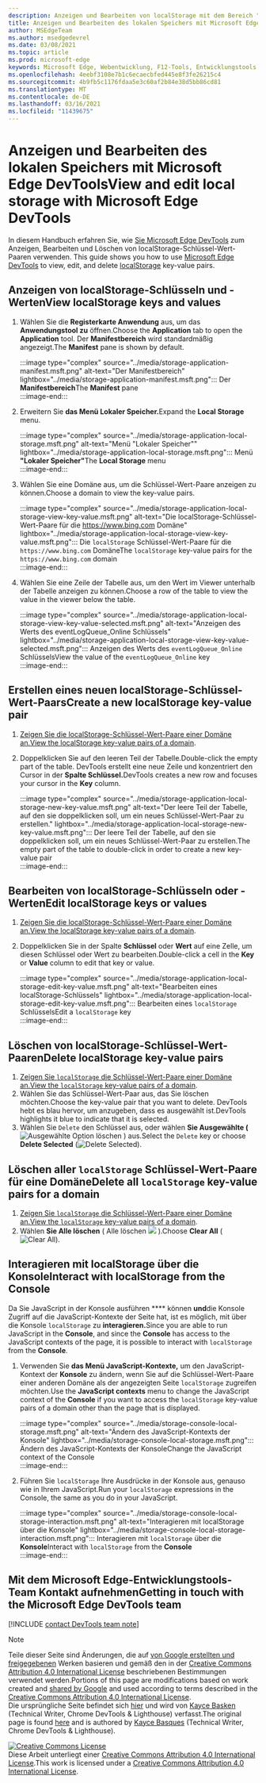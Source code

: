 ```yaml
---
description: Anzeigen und Bearbeiten von localStorage mit dem Bereich "Lokaler Speicher" und der Konsole.
title: Anzeigen und Bearbeiten des lokalen Speichers mit Microsoft Edge DevTools
author: MSEdgeTeam
ms.author: msedgedevrel
ms.date: 03/08/2021
ms.topic: article
ms.prod: microsoft-edge
keywords: Microsoft Edge, Webentwicklung, F12-Tools, Entwicklungstools
ms.openlocfilehash: 4eebf3108e7b1c6ecaecbfed445e8f3fe26215c4
ms.sourcegitcommit: 4b9fb5c1176fdaa5e3c60af2b84e38d5bb86cd81
ms.translationtype: MT
ms.contentlocale: de-DE
ms.lasthandoff: 03/16/2021
ms.locfileid: "11439675"
---
```

<!-- Copyright Kayce Basques 

   Licensed under the Apache License, Version 2.0 (the "License");
   you may not use this file except in compliance with the License.
   You may obtain a copy of the License at

       https://www.apache.org/licenses/LICENSE-2.0

   Unless required by applicable law or agreed to in writing, software
   distributed under the License is distributed on an "AS IS" BASIS,
   WITHOUT WARRANTIES OR CONDITIONS OF ANY KIND, either express or implied.
   See the License for the specific language governing permissions and
   limitations under the License.  -->  

# <a name="view-and-edit-local-storage-with-microsoft-edge-devtools"></a><span data-ttu-id="143f4-104">Anzeigen und Bearbeiten des lokalen Speichers mit Microsoft Edge DevTools</span><span class="sxs-lookup"><span data-stu-id="143f4-104">View and edit local storage with Microsoft Edge DevTools</span></span>  

<span data-ttu-id="143f4-105">In diesem Handbuch erfahren Sie, wie [Sie Microsoft Edge DevTools][MicrosoftEdgeDevTools] zum Anzeigen, Bearbeiten und Löschen von localStorage-Schlüssel-Wert-Paaren verwenden. [][MDNWindowsLocalStorage]</span><span class="sxs-lookup"><span data-stu-id="143f4-105">This guide shows you how to use [Microsoft Edge DevTools][MicrosoftEdgeDevTools] to view, edit, and delete [localStorage][MDNWindowsLocalStorage] key-value pairs.</span></span>  

## <a name="view-localstorage-keys-and-values"></a><span data-ttu-id="143f4-106">Anzeigen von localStorage-Schlüsseln und -Werten</span><span class="sxs-lookup"><span data-stu-id="143f4-106">View localStorage keys and values</span></span>  

1.  <span data-ttu-id="143f4-107">Wählen Sie die **Registerkarte Anwendung** aus, um das **Anwendungstool zu** öffnen.</span><span class="sxs-lookup"><span data-stu-id="143f4-107">Choose the **Application** tab to open the **Application** tool.</span></span>  <span data-ttu-id="143f4-108">Der **Manifestbereich** wird standardmäßig angezeigt.</span><span class="sxs-lookup"><span data-stu-id="143f4-108">The **Manifest** pane is shown by default.</span></span>  
    
    :::image type="complex" source="../media/storage-application-manifest.msft.png" alt-text="Der Manifestbereich" lightbox="../media/storage-application-manifest.msft.png":::
       <span data-ttu-id="143f4-110">Der **Manifestbereich**</span><span class="sxs-lookup"><span data-stu-id="143f4-110">The **Manifest** pane</span></span>  
    :::image-end:::  
    
1.  <span data-ttu-id="143f4-111">Erweitern Sie **das Menü Lokaler Speicher.**</span><span class="sxs-lookup"><span data-stu-id="143f4-111">Expand the **Local Storage** menu.</span></span>  
    
    :::image type="complex" source="../media/storage-application-local-storage.msft.png" alt-text="Menü "Lokaler Speicher"" lightbox="../media/storage-application-local-storage.msft.png":::
       <span data-ttu-id="143f4-113">Menü **"Lokaler Speicher"**</span><span class="sxs-lookup"><span data-stu-id="143f4-113">The **Local Storage** menu</span></span>  
    :::image-end:::  
    
1.  <span data-ttu-id="143f4-114">Wählen Sie eine Domäne aus, um die Schlüssel-Wert-Paare anzeigen zu können.</span><span class="sxs-lookup"><span data-stu-id="143f4-114">Choose a domain to view the key-value pairs.</span></span>  
    
    :::image type="complex" source="../media/storage-application-local-storage-view-key-value.msft.png" alt-text="Die localStorage-Schlüssel-Wert-Paare für die https://www.bing.com Domäne" lightbox="../media/storage-application-local-storage-view-key-value.msft.png":::
       <span data-ttu-id="143f4-116">Die `localStorage` Schlüssel-Wert-Paare für die `https://www.bing.com` Domäne</span><span class="sxs-lookup"><span data-stu-id="143f4-116">The `localStorage` key-value pairs for the `https://www.bing.com` domain</span></span>  
    :::image-end:::  
    
1.  <span data-ttu-id="143f4-117">Wählen Sie eine Zeile der Tabelle aus, um den Wert im Viewer unterhalb der Tabelle anzeigen zu können.</span><span class="sxs-lookup"><span data-stu-id="143f4-117">Choose a row of the table to view the value in the viewer below the table.</span></span>  
    
    :::image type="complex" source="../media/storage-application-local-storage-view-key-value-selected.msft.png" alt-text="Anzeigen des Werts des eventLogQueue_Online Schlüssels" lightbox="../media/storage-application-local-storage-view-key-value-selected.msft.png":::
       <span data-ttu-id="143f4-119">Anzeigen des Werts des `eventLogQueue_Online` Schlüssels</span><span class="sxs-lookup"><span data-stu-id="143f4-119">View the value of the `eventLogQueue_Online` key</span></span>  
    :::image-end:::  
    
## <a name="create-a-new-localstorage-key-value-pair"></a><span data-ttu-id="143f4-120">Erstellen eines neuen localStorage-Schlüssel-Wert-Paars</span><span class="sxs-lookup"><span data-stu-id="143f4-120">Create a new localStorage key-value pair</span></span>  

1.  <span data-ttu-id="143f4-121">[Zeigen Sie die localStorage-Schlüssel-Wert-Paare einer Domäne an.](#view-localstorage-keys-and-values)</span><span class="sxs-lookup"><span data-stu-id="143f4-121">[View the localStorage key-value pairs of a domain](#view-localstorage-keys-and-values).</span></span>  
1.  <span data-ttu-id="143f4-122">Doppelklicken Sie auf den leeren Teil der Tabelle.</span><span class="sxs-lookup"><span data-stu-id="143f4-122">Double-click the empty part of the table.</span></span>  <span data-ttu-id="143f4-123">DevTools erstellt eine neue Zeile und konzentriert den Cursor in der **Spalte Schlüssel.**</span><span class="sxs-lookup"><span data-stu-id="143f4-123">DevTools creates a new row and focuses your cursor in the **Key** column.</span></span>  
    
    :::image type="complex" source="../media/storage-application-local-storage-new-key-value.msft.png" alt-text="Der leere Teil der Tabelle, auf den sie doppelklicken soll, um ein neues Schlüssel-Wert-Paar zu erstellen." lightbox="../media/storage-application-local-storage-new-key-value.msft.png":::
       <span data-ttu-id="143f4-125">Der leere Teil der Tabelle, auf den sie doppelklicken soll, um ein neues Schlüssel-Wert-Paar zu erstellen.</span><span class="sxs-lookup"><span data-stu-id="143f4-125">The empty part of the table to double-click in order to create a new key-value pair</span></span>  
    :::image-end:::  
    
## <a name="edit-localstorage-keys-or-values"></a><span data-ttu-id="143f4-126">Bearbeiten von localStorage-Schlüsseln oder -Werten</span><span class="sxs-lookup"><span data-stu-id="143f4-126">Edit localStorage keys or values</span></span>  

1.  <span data-ttu-id="143f4-127">[Zeigen Sie die localStorage-Schlüssel-Wert-Paare einer Domäne an.](#view-localstorage-keys-and-values)</span><span class="sxs-lookup"><span data-stu-id="143f4-127">[View the localStorage key-value pairs of a domain](#view-localstorage-keys-and-values).</span></span>  
1.  <span data-ttu-id="143f4-128">Doppelklicken Sie in der Spalte **Schlüssel** oder **Wert** auf eine Zelle, um diesen Schlüssel oder Wert zu bearbeiten.</span><span class="sxs-lookup"><span data-stu-id="143f4-128">Double-click a cell in the **Key** or **Value** column to edit that key or value.</span></span>  
    
    :::image type="complex" source="../media/storage-application-local-storage-edit-key-value.msft.png" alt-text="Bearbeiten eines localStorage-Schlüssels" lightbox="../media/storage-application-local-storage-edit-key-value.msft.png":::
       <span data-ttu-id="143f4-130">Bearbeiten eines `localStorage` Schlüssels</span><span class="sxs-lookup"><span data-stu-id="143f4-130">Edit a `localStorage` key</span></span>  
    :::image-end:::  
    
## <a name="delete-localstorage-key-value-pairs"></a><span data-ttu-id="143f4-131">Löschen von localStorage-Schlüssel-Wert-Paaren</span><span class="sxs-lookup"><span data-stu-id="143f4-131">Delete localStorage key-value pairs</span></span>  

1.  <span data-ttu-id="143f4-132">[Zeigen Sie `localStorage` die Schlüssel-Wert-Paare einer Domäne an.](#view-localstorage-keys-and-values)</span><span class="sxs-lookup"><span data-stu-id="143f4-132">[View the `localStorage` key-value pairs of a domain](#view-localstorage-keys-and-values).</span></span>  
1.  <span data-ttu-id="143f4-133">Wählen Sie das Schlüssel-Wert-Paar aus, das Sie löschen möchten.</span><span class="sxs-lookup"><span data-stu-id="143f4-133">Choose the key-value pair that you want to delete.</span></span>  <span data-ttu-id="143f4-134">DevTools hebt es blau hervor, um anzugeben, dass es ausgewählt ist.</span><span class="sxs-lookup"><span data-stu-id="143f4-134">DevTools highlights it blue to indicate that it is selected.</span></span>  
1.  <span data-ttu-id="143f4-135">Wählen Sie `Delete` den Schlüssel aus, oder wählen **Sie Ausgewählte \(** ![ Ausgewählte Option löschen ](../media/delete-icon.msft.png) \) aus.</span><span class="sxs-lookup"><span data-stu-id="143f4-135">Select the `Delete` key or choose **Delete Selected** \(![Delete Selected](../media/delete-icon.msft.png)\).</span></span>  
    
## <a name="delete-all-localstorage-key-value-pairs-for-a-domain"></a><span data-ttu-id="143f4-136">Löschen aller `localStorage` Schlüssel-Wert-Paare für eine Domäne</span><span class="sxs-lookup"><span data-stu-id="143f4-136">Delete all `localStorage` key-value pairs for a domain</span></span>  

1.  <span data-ttu-id="143f4-137">[Zeigen Sie `localStorage` die Schlüssel-Wert-Paare einer Domäne an.](#view-localstorage-keys-and-values)</span><span class="sxs-lookup"><span data-stu-id="143f4-137">[View the `localStorage` key-value pairs of a domain](#view-localstorage-keys-and-values).</span></span>  
1.  <span data-ttu-id="143f4-138">Wählen **Sie Alle löschen** \( Alle löschen ![ ](../media/clear-icon.msft.png) \).</span><span class="sxs-lookup"><span data-stu-id="143f4-138">Choose **Clear All** \(![Clear All](../media/clear-icon.msft.png)\).</span></span>  
    
## <a name="interact-with-localstorage-from-the-console"></a><span data-ttu-id="143f4-139">Interagieren mit localStorage über die Konsole</span><span class="sxs-lookup"><span data-stu-id="143f4-139">Interact with localStorage from the Console</span></span>  

<span data-ttu-id="143f4-140">Da Sie JavaScript in der Konsole ausführen \*\*\*\* können **und**die Konsole Zugriff auf die JavaScript-Kontexte der Seite hat, ist es möglich, mit über die Konsole `localStorage` zu **interagieren.**</span><span class="sxs-lookup"><span data-stu-id="143f4-140">Since you are able to run JavaScript in the **Console**, and since the **Console** has access to the JavaScript contexts of the page, it is possible to interact with `localStorage` from the **Console**.</span></span>  

1.  <span data-ttu-id="143f4-141">Verwenden Sie **das Menü JavaScript-Kontexte,** um den JavaScript-Kontext der **Konsole** zu ändern, wenn Sie auf die Schlüssel-Wert-Paare einer anderen Domäne als der angezeigten Seite `localStorage` zugreifen möchten.</span><span class="sxs-lookup"><span data-stu-id="143f4-141">Use the **JavaScript contexts** menu to change the JavaScript context of the **Console** if you want to access the `localStorage` key-value pairs of a domain other than the page that is displayed.</span></span>  
    
    :::image type="complex" source="../media/storage-console-local-storage.msft.png" alt-text="Ändern des JavaScript-Kontexts der Konsole" lightbox="../media/storage-console-local-storage.msft.png":::
       <span data-ttu-id="143f4-143">Ändern des JavaScript-Kontexts der Konsole</span><span class="sxs-lookup"><span data-stu-id="143f4-143">Change the JavaScript context of the Console</span></span>  
    :::image-end:::  
    
1.  <span data-ttu-id="143f4-144">Führen Sie `localStorage` Ihre Ausdrücke in der Konsole aus, genauso wie in Ihrem JavaScript.</span><span class="sxs-lookup"><span data-stu-id="143f4-144">Run your `localStorage` expressions in the Console, the same as you do in your JavaScript.</span></span>  
    
    :::image type="complex" source="../media/storage-console-local-storage-interaction.msft.png" alt-text="Interagieren mit localStorage über die Konsole" lightbox="../media/storage-console-local-storage-interaction.msft.png":::
       <span data-ttu-id="143f4-146">Interagieren mit `localStorage` über die **Konsole**</span><span class="sxs-lookup"><span data-stu-id="143f4-146">Interact with `localStorage` from the **Console**</span></span>  
    :::image-end:::  
    
## <a name="getting-in-touch-with-the-microsoft-edge-devtools-team"></a><span data-ttu-id="143f4-147">Mit dem Microsoft Edge-Entwicklungstools-Team Kontakt aufnehmen</span><span class="sxs-lookup"><span data-stu-id="143f4-147">Getting in touch with the Microsoft Edge DevTools team</span></span>  

[!INCLUDE [contact DevTools team note](../includes/contact-devtools-team-note.md)]  

<!-- links -->  

[MicrosoftEdgeDevTools]: ../../devtools-guide-chromium/index.md "Microsoft Edge (Chromium) Entwicklertools | Microsoft Docs"  

[MDNWindowsLocalStorage]: https://developer.mozilla.org/docs/Web/API/Window/localStorage "Window.localStorage | MDN"  

> [!NOTE]
> <span data-ttu-id="143f4-150">Teile dieser Seite sind Änderungen, die auf [von Google erstellten und freigegebenen][GoogleSitePolicies] Werken basieren und gemäß den in der [Creative Commons Attribution 4.0 International License][CCA4IL] beschriebenen Bestimmungen verwendet werden.</span><span class="sxs-lookup"><span data-stu-id="143f4-150">Portions of this page are modifications based on work created and [shared by Google][GoogleSitePolicies] and used according to terms described in the [Creative Commons Attribution 4.0 International License][CCA4IL].</span></span>  
> <span data-ttu-id="143f4-151">Die ursprüngliche Seite befindet sich [hier](https://developers.google.com/web/tools/chrome-devtools/storage/localstorage) und wird von [Kayce Basken][KayceBasques] \(Technical Writer, Chrome DevTools \& Lighthouse\) verfasst.</span><span class="sxs-lookup"><span data-stu-id="143f4-151">The original page is found [here](https://developers.google.com/web/tools/chrome-devtools/storage/localstorage) and is authored by [Kayce Basques][KayceBasques] \(Technical Writer, Chrome DevTools \& Lighthouse\).</span></span>  

[![Creative Commons License][CCby4Image]][CCA4IL]  
<span data-ttu-id="143f4-153">Diese Arbeit unterliegt einer [Creative Commons Attribution 4.0 International License][CCA4IL].</span><span class="sxs-lookup"><span data-stu-id="143f4-153">This work is licensed under a [Creative Commons Attribution 4.0 International License][CCA4IL].</span></span>  

[CCA4IL]: https://creativecommons.org/licenses/by/4.0  
[CCby4Image]: https://i.creativecommons.org/l/by/4.0/88x31.png  
[GoogleSitePolicies]: https://developers.google.com/terms/site-policies  
[KayceBasques]: https://developers.google.com/web/resources/contributors/kaycebasques  
